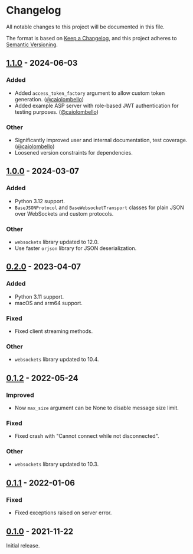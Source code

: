 # Changelog

All notable changes to this project will be documented in this file.

The format is based on [Keep a Changelog], and this project adheres to [Semantic Versioning].

## [1.1.0] - 2024-06-03

### Added

- Added `access_token_factory` argument to allow custom token generation. ([@caiolombello](https://github.com/caiolombello))
- Added example ASP server with role-based JWT authentication for testing purposes. ([@caiolombello](https://github.com/caiolombello))

### Other

- Significantly improved user and internal documentation, test coverage. ([@caiolombello](https://github.com/caiolombello))
- Loosened version constraints for dependencies.

## [1.0.0] - 2024-03-07

### Added

- Python 3.12 support.
- `BaseJSONProtocol` and `BaseWebsocketTransport` classes for plain JSON over WebSockets and custom protocols.

### Other

- `websockets` library updated to 12.0.
- Use faster `orjson` library for JSON deserialization.

## [0.2.0] - 2023-04-07

### Added

- Python 3.11 support.
- macOS and arm64 support.

### Fixed

- Fixed client streaming methods.

### Other

- `websockets` library updated to 10.4.

## [0.1.2] - 2022-05-24

### Improved

- Now `max_size` argument can be None to disable message size limit. 

### Fixed

- Fixed crash with "Cannot connect while not disconnected".

### Other

- `websockets` library updated to 10.3.

## [0.1.1] - 2022-01-06

### Fixed

- Fixed exceptions raised on server error.

## [0.1.0] - 2021-11-22

Initial release.

<!-- Links -->
[keep a changelog]: https://keepachangelog.com/en/1.0.0/
[semantic versioning]: https://semver.org/spec/v2.0.0.html

<!-- Versions -->
[Unreleased]: https://github.com/baking-bad/pysignalr/compare/1.1.0...HEAD
[1.1.0]: https://github.com/baking-bad/pysignalr/compare/1.0.0...1.1.0
[1.0.0]: https://github.com/baking-bad/pysignalr/compare/0.2.0...1.0.0
[0.2.0]: https://github.com/baking-bad/pysignalr/compare/0.1.2...0.2.0
[0.1.2]: https://github.com/baking-bad/pysignalr/compare/0.1.1...0.1.2
[0.1.1]: https://github.com/baking-bad/pysignalr/compare/0.1.0...0.1.1
[0.1.0]: https://github.com/baking-bad/pysignalr/releases/tag/0.1.0
